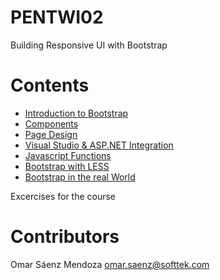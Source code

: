 # PENTWI02
Building Responsive UI with Bootstrap

# Contents
* [Introduction to Bootstrap](01-Introduction_to_Bootstrap/HelloBootstrap)
* [Components](02-Components/HelloComponents)
* [Page Design](03-Page_Design/BootstrapPageDesign)
* [Visual Studio & ASP.NET Integration](04-VS_Integration/)
* [Javascript Functions](05-Javascript_Functions/)
* [Bootstrap with LESS](06-LESS/)
* [Bootstrap in the real World](07-Bootstrap_in_Real_World)

Excercises for the course
# Contributors
Omar Sáenz Mendoza
omar.saenz@softtek.com
